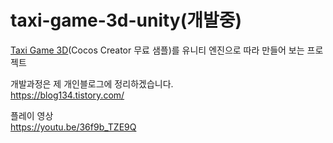 # taxi-game-3d-unity(개발중)

[Taxi Game 3D](https://store.cocos.com/app/en/detail/2796)(Cocos Creator 무료 샘플)를 유니티 엔진으로 따라 만들어 보는 프로젝트

개발과정은 제 개인블로그에 정리하겠습니다.<br/>
https://blog134.tistory.com/

플레이 영상<br/>
https://youtu.be/36f9b_TZE9Q
